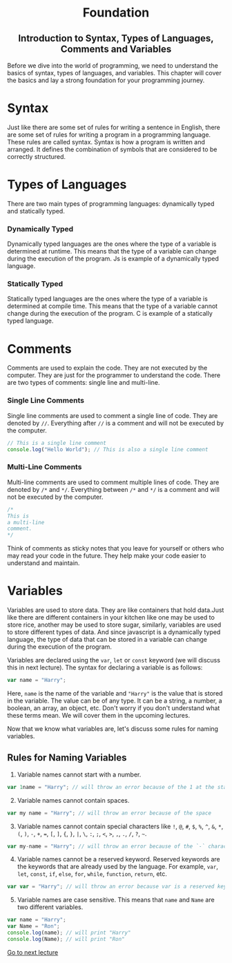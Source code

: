 <h1 align="center"> Foundation </h1>
<h2 align="center"> Introduction to Syntax, Types of Languages, Comments and Variables </h2>

Before we dive into the world of programming, we need to understand the basics of syntax, types of languages, and variables. This chapter will cover the basics and lay a strong foundation for your programming journey.

# Syntax
Just like there are some set of rules for writing a sentence in English, there are some set of rules for writing a program in a programming language. These rules are called syntax. 
Syntax is how a program is written and arranged. It defines the combination of symbols that are considered to be correctly structured.

# Types of Languages
There are two main types of programming languages: dynamically typed and statically typed.

### Dynamically Typed
Dynamically typed languages are the ones where the type of a variable is determined at runtime. This means that the type of a variable can change during the execution of the program. Js is example of a dynamically typed language.

### Statically Typed
Statically typed languages are the ones where the type of a variable is determined at compile time. This means that the type of a variable cannot change during the execution of the program. C is example of a statically typed language.

# Comments
Comments are used to explain the code. They are not executed by the computer. They are just for the programmer to understand the code. There are two types of comments: single line and multi-line.

### Single Line Comments
Single line comments are used to comment a single line of code. They are denoted by `//`. Everything after `//` is a comment and will not be executed by the computer.

```js
// This is a single line comment
console.log("Hello World"); // This is also a single line comment
```

### Multi-Line Comments
Multi-line comments are used to comment multiple lines of code. They are denoted by `/*` and `*/`. Everything between `/*` and `*/` is a comment and will not be executed by the computer.

```js
/*
This is 
a multi-line 
comment.
*/
```
Think of comments as sticky notes that you leave for yourself or others who may read your code in the future. They help make your code easier to understand and maintain.

# Variables
Variables are used to store data. They are like containers that hold data.Just like there are different containers in your kitchen like one may be used to store rice, another may be used to store sugar, similarly, variables are used to store different types of data. And since javascript is a dynamically typed language, the type of data that can be stored in a variable can change during the execution of the program.

Variables are declared using the `var`, `let` or `const` keyword (we will discuss this in next lecture). The syntax for declaring a variable is as follows:

```js
var name = "Harry";
```

Here, `name` is the name of the variable and `"Harry"` is the value that is stored in the variable. The value can be of any type. It can be a string, a number, a boolean, an array, an object, etc. Don't worry if you don't understand what these terms mean. We will cover them in the upcoming lectures.

Now that we know what variables are, let's discuss some rules for naming variables.

## Rules for Naming Variables
1. Variable names cannot start with a number.
```js
var 1name = "Harry"; // will throw an error because of the 1 at the start
```
2. Variable names cannot contain spaces.
```js
var my name = "Harry"; // will throw an error because of the space
```
3. Variable names cannot contain special characters like `!`, `@`, `#`, `$`, `%`, `^`, `&`, `*`, `(`, `)`, `-`, `+`, `=`, `[`, `]`, `{`, `}`, `|`, `\`, `:`, `;`, `<`, `>`, `,`, `.`, `/`, `?`, `~`.
```js
var my-name = "Harry"; // will throw an error because of the `-` character
```
4. Variable names cannot be a reserved keyword. Reserved keywords are the keywords that are already used by the language. For example, `var`, `let`, `const`, `if`, `else`, `for`, `while`, `function`, `return`, etc.
```js
var var = "Harry"; // will throw an error because var is a reserved keyword
```
5. Variable names are case sensitive. This means that `name` and `Name` are two different variables.
```js
var name = "Harry";
var Name = "Ron";
console.log(name); // will print "Harry"
console.log(Name); // will print "Ron"
```

[Go to next lecture](nextlectureslink)

